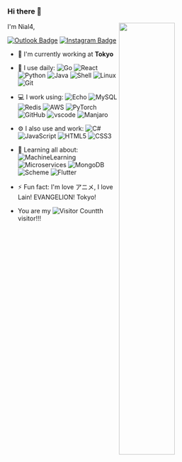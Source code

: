 ### Hi there 👋

<!--
**Nial4/Nial4** is a ✨ _special_ ✨ repository because its `README.md` (this file) appears on your GitHub profile.

Here are some ideas to get you started:

- 🔭 I’m currently working on ...
- 🌱 I’m currently learning ...
- 👯 I’m looking to collaborate on ...
- 🤔 I’m looking for help with ...
- 💬 Ask me about ...
- 📫 How to reach me: ...
- 😄 Pronouns: ...
- ⚡ Fun fact: ...
-->

[<img align="right" width="50%" src="https://github-readme-stats-ouuan.vercel.app/api?username=nial4&theme=dark&show_icons=true">](https://nial4.com)
I'm Nial4,


[![Outlook Badge](https://img.shields.io/badge/Outlook-linear.hiya-blue)](mailto:linear.hiya@outlook.com)
[![Instagram Badge](https://img.shields.io/badge/-instagram-purple?&logo=instagram&logoColor=white&link=https://instagram.com/bvayt44fehba0ff/)](https://instagram.com/nialorithm)

- 🏢 I'm currently working at **Tokyo**
- 🚀 I use daily:
  ![Go](https://img.shields.io/badge/-Go-00ADD8?style=plastic&logo=go)
  ![React](https://img.shields.io/badge/-React-a200a2?style=plastic&logo=react)
  ![Python](https://img.shields.io/badge/-Python-3776AB?style=plastic&logo=Python)
  ![Java](https://img.shields.io/badge/-Java-3f4441?style=plastic&logo=JAVA)
  ![Shell](https://img.shields.io/badge/-Shell-blasck?style=plastic&logo=Shell)
  ![Linux](https://img.shields.io/badge/-Linux-black?style=plastic&logo=Linux)
  ![Git](https://img.shields.io/badge/-Git-black?style=plastic&logo=git)

- 💻 I work using:
  ![Echo](https://img.shields.io/badge/-Echo-6DB33F?style=plastic&logo=echo)
  ![MySQL](https://img.shields.io/badge/-MySQL-4479A1?style=plastic&logo=mysql)
  ![Redis](https://img.shields.io/badge/-Redis-DC382D?style=plastic&logo=redis)
  ![AWS](https://img.shields.io/badge/Amazon_AWS-232F3E?style=plastic&logo=redis)
  ![PyTorch](https://img.shields.io/badge/-PyTorch-EE4C2C?style=plastic&logo=amazon-aws)
  ![GitHub](https://img.shields.io/badge/-GitHub-181717?style=plastic&logo=github)
  ![vscode](https://img.shields.io/badge/-vscode%20-007ACC?style=plastic&logo=visualstudiocode)
  ![Manjaro](https://img.shields.io/badge/-Manjaro-35BF5C?style=plastic&logo=Manjaro)

- ⚙️ I also use and work:
  ![C#](https://img.shields.io/badge/-Csharp-239120?style=plastic&logo=csharp)
  ![JavaScript](https://img.shields.io/badge/-JavaScript-black?style=plastic&logo=javascript)
  ![HTML5](https://img.shields.io/badge/-HTML5-E34F26?style=plastic&logo=html5&logoColor=white)
  ![CSS3](https://img.shields.io/badge/-CSS3-1572B6?style=plastic&logo=css3)

- 🌱 Learning all about:
  ![MachineLearning](https://img.shields.io/badge/-MachineLearning-black?style=plastic&logo=MachineLearning)
  ![Microservices](https://img.shields.io/badge/-Microservices-black?style=plastic&logo=Microservices)
  ![MongoDB](https://img.shields.io/badge/-MongoDB-4EA94B?style=plastic&logo=mongodb)
  ![Scheme](https://img.shields.io/badge/-Scheme-black?style=plastic&logo=Lisp)
  ![Flutter](https://img.shields.io/badge/Flutter-02569B?logo=flutter&logoColor=white)


- ⚡️ Fun fact: I'm love アニメ, I love Lain! EVANGELION! Tokyo!

- You are my ![Visitor Count](https://profile-counter.glitch.me/Nial4/count.svg)th visitor!!!
